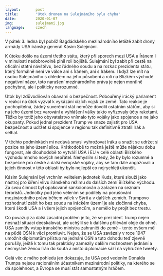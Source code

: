 ```yaml
---
layout:       post
title:        "Útok dronem na Sulejmáního byla chyba"
date:         2020-01-07
img:          sulejmani.jpg
language:     czech
---
```


V pátek 3. ledna byl poblíž Bagdádského mezinárodního letiště zabit drony armády USA íránský generál Kásim Sulejmání.

<!--more-->

K útoku  došlo na území třetího státu, který při sporech mezi USA a Íránem I v minulosti nedobrovolně plnil roli bojiště. Sulejmání byl zabit při cestě na oficální státní návštěvu, bez řádného soudu a na rozkaz prezidenta státu, který formálně není ve válce ani s Íránem, ani s Irákem. I když lze mít na osobu Sulejmáního s ohledem na jeho působení a roli na Blízkém východě negativní názor, toto narušení mezinárodního práva je nejen morálně pochybné, ale i politicky nerozumné.

Útok byl zdůvodňován obavami o bezpečnost. Pobouřený irácký parlament v reakci na útok vyzval k vykázání cizích vojsk ze země. Tato reakce je pochopitelná, žádný suverénní stát nemůže dovolit ostatním státům, aby si na jeho území bez varování a vyhlášení války takto vyřizovaly účty raketami. Těžko by totiž jeho obyvatelstvo vnímalo tyto vojáky jako spojence a ne jako okupanty. Pokud jednal prezident Trump ve snaze zajistit pro USA bezpečnost a udržet si spojence v regionu tak definitivně ztratil Irák a selhal. 

V těchto podmínkách mi nedává smysl vyhrožovat Iráku a snažit se udržet si pozice na jeho území silou. Krátkodobě to možná ještě může nějakou dobu fungovat, ale dlouhodobě to vytváří USA i EU v celé oblasti Blízkého východu mnoho nových nepřátel. Nemyslím si tedy, že by bylo rozumné a bezpečné pro české a další evropské vojáky, aby se tam dále angažovali a jejich činnost v této oblasti by bylo nejlepší co nejrychleji ukončit.

Kásim Sulejmání byl vrchním velitelem jednotek Kuds, které slouží jako nástroj pro šíření vlivu íránského režimu do dalších zemí Blízkého východu. Za svou činnost byl opakovaně sankcionován a zařazen na seznam teroristů. Jednotky pod jeho velením se podílely na porušování mezinárodního práva během válek v Sýrii a v dalších zemích. Trumpovo rozhodnutí zabít ho bez soudu na iráckém území je ale zločinná chyba, která škodí USA a i všem jejich spojencům, a nemělo by projít bez trestu.

Co považuji za další zásadní problém je to, že se prezident Trump nejen nesnaží situaci deeskalovat, ale uchýlil se k dalšímu přilévání oleje do ohně. USA zamítly vstup íránského ministra zahraničí do země – tento ovšem měl na půdě OSN k věci promluvit. Nejen, že se USA zavázaly v roce 1947 umožnit diplomatům přístup na jednání OSN a tuto dohodu teď zjevně porušily, ještě k tomu tak prakticky zamezily dalším možnostem jednání a nesmyslně ženou Írán do kouta a místo diplomacie sází na výhružné tweety. 

Celá věc z mého pohledu jen dokazuje, že USA pod vedením Donalda Trumpa nejsou racionálním účastníkem mezinárodní politiky, na kterého se dá spolehnout, a Evropa se musí stát samostatným hráčem.
